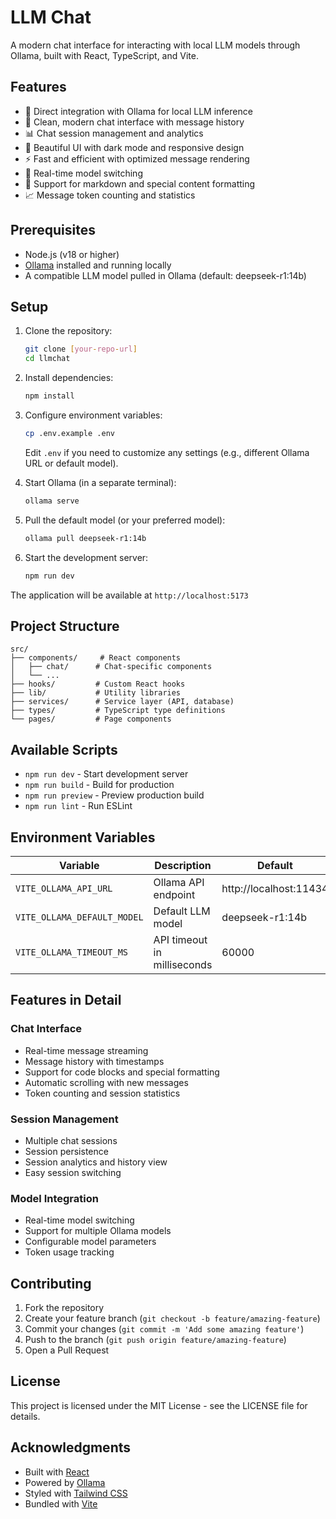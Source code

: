 # LLM Chat

A modern chat interface for interacting with local LLM models through Ollama, built with React, TypeScript, and Vite.

## Features

- 🤖 Direct integration with Ollama for local LLM inference
- 💬 Clean, modern chat interface with message history
- 📊 Chat session management and analytics
- 🎨 Beautiful UI with dark mode and responsive design
- ⚡ Fast and efficient with optimized message rendering
- 🔄 Real-time model switching
- 📝 Support for markdown and special content formatting
- 📈 Message token counting and statistics

## Prerequisites

- Node.js (v18 or higher)
- [Ollama](https://ollama.ai/) installed and running locally
- A compatible LLM model pulled in Ollama (default: deepseek-r1:14b)

## Setup

1. Clone the repository:
   ```bash
   git clone [your-repo-url]
   cd llmchat
   ```

2. Install dependencies:
   ```bash
   npm install
   ```

3. Configure environment variables:
   ```bash
   cp .env.example .env
   ```
   Edit `.env` if you need to customize any settings (e.g., different Ollama URL or default model).

4. Start Ollama (in a separate terminal):
   ```bash
   ollama serve
   ```

5. Pull the default model (or your preferred model):
   ```bash
   ollama pull deepseek-r1:14b
   ```

6. Start the development server:
   ```bash
   npm run dev
   ```

The application will be available at `http://localhost:5173`

## Project Structure

```
src/
├── components/     # React components
│   ├── chat/      # Chat-specific components
│   └── ...
├── hooks/         # Custom React hooks
├── lib/           # Utility libraries
├── services/      # Service layer (API, database)
├── types/         # TypeScript type definitions
└── pages/         # Page components
```

## Available Scripts

- `npm run dev` - Start development server
- `npm run build` - Build for production
- `npm run preview` - Preview production build
- `npm run lint` - Run ESLint

## Environment Variables

| Variable | Description | Default |
|----------|-------------|---------|
| `VITE_OLLAMA_API_URL` | Ollama API endpoint | http://localhost:11434 |
| `VITE_OLLAMA_DEFAULT_MODEL` | Default LLM model | deepseek-r1:14b |
| `VITE_OLLAMA_TIMEOUT_MS` | API timeout in milliseconds | 60000 |

## Features in Detail

### Chat Interface
- Real-time message streaming
- Message history with timestamps
- Support for code blocks and special formatting
- Automatic scrolling with new messages
- Token counting and session statistics

### Session Management
- Multiple chat sessions
- Session persistence
- Session analytics and history view
- Easy session switching

### Model Integration
- Real-time model switching
- Support for multiple Ollama models
- Configurable model parameters
- Token usage tracking

## Contributing

1. Fork the repository
2. Create your feature branch (`git checkout -b feature/amazing-feature`)
3. Commit your changes (`git commit -m 'Add some amazing feature'`)
4. Push to the branch (`git push origin feature/amazing-feature`)
5. Open a Pull Request

## License

This project is licensed under the MIT License - see the LICENSE file for details.

## Acknowledgments

- Built with [React](https://reactjs.org/)
- Powered by [Ollama](https://ollama.ai/)
- Styled with [Tailwind CSS](https://tailwindcss.com/)
- Bundled with [Vite](https://vitejs.dev/)
